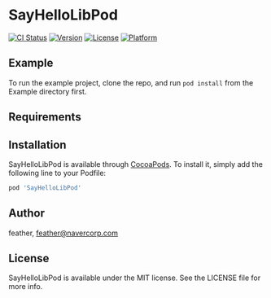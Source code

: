 # SayHelloLibPod

[![CI Status](https://img.shields.io/travis/feather/SayHelloLibPod.svg?style=flat)](https://travis-ci.org/feather/SayHelloLibPod)
[![Version](https://img.shields.io/cocoapods/v/SayHelloLibPod.svg?style=flat)](https://cocoapods.org/pods/SayHelloLibPod)
[![License](https://img.shields.io/cocoapods/l/SayHelloLibPod.svg?style=flat)](https://cocoapods.org/pods/SayHelloLibPod)
[![Platform](https://img.shields.io/cocoapods/p/SayHelloLibPod.svg?style=flat)](https://cocoapods.org/pods/SayHelloLibPod)

## Example

To run the example project, clone the repo, and run `pod install` from the Example directory first.

## Requirements

## Installation

SayHelloLibPod is available through [CocoaPods](https://cocoapods.org). To install
it, simply add the following line to your Podfile:

```ruby
pod 'SayHelloLibPod'
```

## Author

feather, feather@navercorp.com

## License

SayHelloLibPod is available under the MIT license. See the LICENSE file for more info.
